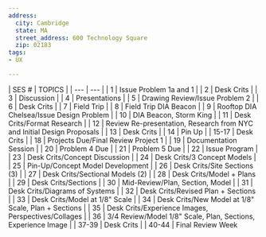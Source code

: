 ```yaml
---
address:
  city: Cambridge
  state: MA
  street_address: 600 Technology Square
  zip: 02183
tags:
- UX

---
```

| SES # | TOPICS | | --- | --- | | 1 | Issue Problem 1a and 1 | | 2 | Desk Crits | | 3 | Discussion | | 4 | Presentations | | 5 | Drawing Review/Issue Problem 2 | | 6 | Desk Crits | | 7 | Field Trip | | 8 | Field Trip DIA Beacon | | 9 | Rooftop DIA Chelsea/Issue Design Problem | | 10 | DIA Beacon, Storm King | | 11 | Desk Crits/Format Research | | 12 | Review Re-presentation, Research from NYC and Initial Design Proposals | | 13 | Desk Crits | | 14 | Pin Up | | 15-17 | Desk Crits | | 18 | Projects Due/Final Review Project 1 | | 19 | Documentation Session | | 20 | Problem 4 Due | | 21 | Problem 5 Due | | 22 | Issue Program | | 23 | Desk Crits/Concept Discussion | | 24 | Desk Crits/3 Concept Models | | 25 | Pin-Up/Concept Model Development | | 26 | Desk Crits/Site Sections (3) | | 27 | Desk Crits/Sectional Models (2) | | 28 | Desk Crits/Model + Plans | | 29 | Desk Crits/Sections | | 30 | Mid-Review/Plan, Section, Model | | 31 | Desk Crits/Diagrams of Systems | | 32 | Desk Crits/Revised Plan + Sections | | 33 | Desk Crits/Model at 1/8" Scale | | 34 | Desk Crits/New Model at 1/8" Scale, Plan + Sections | | 35 | Desk Crits/Experience Images, Perspectives/Collages | | 36 | 3/4 Review/Model 1/8" Scale, Plan, Sections, Experience Image | | 37-39 | Desk Crits | | 40-44 | Final Review Week